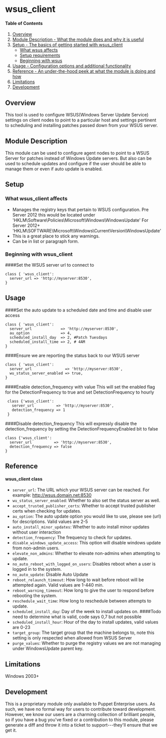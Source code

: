 # wsus_client

#### Table of Contents

1. [Overview](#overview)
2. [Module Description - What the module does and why it is useful](#module-description)
3. [Setup - The basics of getting started with wsus_client](#setup)
    * [What wsus affects](#what-wsus_client-affects)
    * [Setup requirements](#setup-requirements)
    * [Beginning with wsus](#beginning-with-wsus_client)
4. [Usage - Configuration options and additional functionality](#usage)
5. [Reference - An under-the-hood peek at what the module is doing and how](#reference)
6. [Limitations](#limitations)
7. [Development](#development)

## Overview

This tool is used to configure WSUS(Windows Server Update Service) settings on client nodes to point to a particular host
 and settings pertinent to scheduling and installing patches passed down from your WSUS server.

## Module Description

This module can be used to configure agent nodes to point to a WSUS Server for patches instead of Windows Update servers.
 But also can be used to schedule updates and configure if the user should be able to manage them or even if auto update is enabled.

## Setup

### What wsus_client affects

* Manages the registry keys that pertain to WSUS configuration.
  Pre Server 2012 this would be located under 'HKLM\Software\Policies\Microsoft\Windows\WindowsUpdate'
  For Server 2012+ 'HKLM\SOFTWARE\Microsoft\Windows\CurrentVersion\WindowsUpdate'
* This is a great place to stick any warnings.
* Can be in list or paragraph form.

### Beginning with wsus_client

####Set the WSUS server url to connect to
 ```
 class { 'wsus_client':
   server_url => 'http://myserver:8530',
 }
 ```

## Usage

####Set the auto update to a scheduled date and time and disable user access
```
class { 'wsus_client':
  server_url             => 'http://myserver:8530',
  au_option              => 4,
  scheduled_install_day  => 2, #Patch Tuesdays 
  scheduled_install_time => 2, # 4AM
}
```

####Ensure we are reporting the status back to our WSUS server
```
class { 'wsus_client':
  server_url               => 'http://myserver:8530',
  wu_status_server_enabled => true,
}
```

####Enable detection_frequency with value
This will set the enabled flag for the DetectionFrequency to true and set DetectionFrequency to hourly
```
 class {'wsus_client':
   server_url          => 'http://myserver:8530',
   detection_frequency => 1
 }
```

####Disable detection_frequency
This will expressly disable the detection_frequency by setting the DetectionFrequencyEnabled bit to false
```
class {'wsus_client':
  server_url          => 'http://myserver:8530',
  detection_frequency => false
}
```

## Reference

#### wsus_client class

* `server_url`: The URL which your WSUS server can be reached.  For example: http://wsus.domain.net:8530
* `wu_status_server_enabled`: Whether to also set the status server as well.
* `accept_trusted_publisher_certs`: Whether to accept trusted publisher certs when checking for updates.
* `au_option`: The auto update option you would like to use, please see (url) for descriptions.  Valid values are 2-5
* `auto_install_minor_updates`: Whether to auto install minor updates without user interaction
* `detection_frequency`: The frequency to check for updates. 
* `disable_windows_update_access`: This option will disable windows update from non-admin users.
* `elevate_non_admins`: Whether to elevate non-admins when attempting to update.
* `no_auto_reboot_with_logged_on_users`: Disables reboot when a user is logged in to the system.
* `no_auto_update`: Disable Auto Update
* `reboot_relaunch_timeout`: How long to wait before reboot will be attempted again. Valid values are 1-440 min.
* `reboot_warning_timeout`: How long to give the user to respond before rebooting the system.
* `reschedule_wait_time`: How long to reschedule between attempts to update.
* `scheduled_install_day`: Day of the week to install updates on. ####Todo need to determine what is valid, code says 0,7 but not possible 
* `scheduled_install_hour`: Hour of the day to install updates, valid values are 0-23
* `target_group`: The target group that the machine belongs to, note this setting is only respected when allowed from WSUS Server
* `purge_values`: Whether to purge the registry values we are not managing under WindowsUpdate parent key.

## Limitations

Windows 2003+

## Development

This is a proprietary module only available to Puppet Enterprise users. As such, we have no formal way for users to contribute toward development. 
However, we know our users are a charming collection of brilliant people, so if you have a bug you've fixed or a contribution to this module, 
please generate a diff and throw it into a ticket to support---they'll ensure that we get it.
